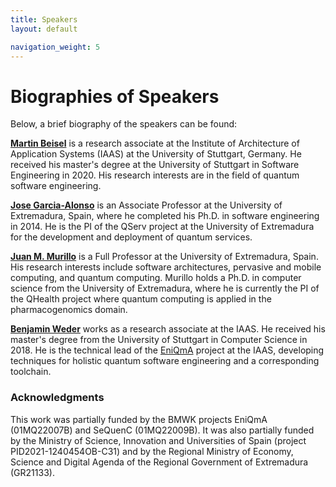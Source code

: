 ```yaml
---
title: Speakers
layout: default

navigation_weight: 5
---
```


# Biographies of Speakers

Below, a brief biography of the speakers can be found:

[**Martin Beisel**](https://www.iaas.uni-stuttgart.de/en/institute/team/Beisel/) is a research associate at the Institute of Architecture of Application Systems (IAAS) at the University of Stuttgart, Germany.
He received his master's degree at the University of Stuttgart in Software Engineering in 2020. 
His research interests are in the field of quantum software engineering. 

[**Jose Garcia-Alonso**](https://www.unex.es/conoce-la-uex/centros/epcc/centro/profesores/info/profesor?id_pro=jgaralo) is an Associate Professor at the University of Extremadura, Spain, where he completed his Ph.D. in software engineering in 2014.
He is the PI of the QServ project at the University of Extremadura for the development and deployment of quantum services.

[**Juan M. Murillo**](https://www.unex.es/conoce-la-uex/centros/epcc/centro/profesores/info/profesor?id_pro=juanmamu) is a Full Professor at the University of Extremadura, Spain.
His research interests include software architectures, pervasive and mobile computing, and quantum computing.
Murillo holds a Ph.D. in computer science from the University of Extremadura, where he is currently the PI of the QHealth project where quantum computing is applied in the pharmacogenomics domain.

[**Benjamin Weder**](https://www.iaas.uni-stuttgart.de/en/institute/team/Weder/) works as a research associate at the IAAS. 
He received his master's degree from the University of Stuttgart in Computer Science in 2018. 
He is the technical lead of the [EniQmA](https://www.iaas.uni-stuttgart.de/en/projects/EniQmA/) project at the IAAS, developing techniques for holistic quantum software engineering and a corresponding toolchain.

### Acknowledgments
This work was partially funded by the BMWK projects EniQmA (01MQ22007B) and SeQuenC (01MQ22009B).
It was also partially funded by the Ministry of Science, Innovation and Universities of Spain (project PID2021-1240454OB-C31) and by the Regional Ministry of Economy, Science and Digital Agenda of the Regional Government of Extremadura (GR21133).
